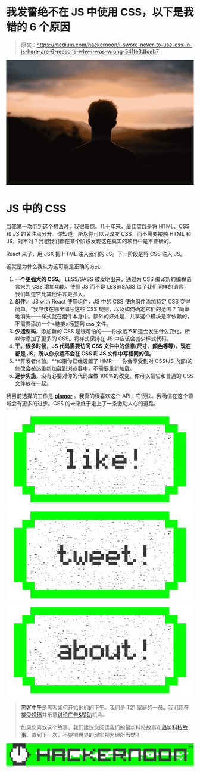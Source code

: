 # 我发誓绝不在 JS 中使用 CSS，以下是我错的 6 个原因

> 原文：<https://medium.com/hackernoon/i-swore-never-to-use-css-in-js-here-are-6-reasons-why-i-was-wrong-541fe3dfdeb7>

![](img/eeb4b8e4964755b0604636a8db4029e9.png)

# JS 中的 CSS

当我第一次听到这个想法时，我很震惊。几十年来，最佳实践是将 HTML、CSS 和 JS 的关注点分开。你知道，所以你可以只改变 CSS，而不需要接触 HTML 和 JS，对不对？我想我们都在某个阶段发现这在真实的项目中是不正确的。

React 来了，用 JSX 把 HTML 注入我们的 JS。下一阶段是将 CSS 注入 JS。

这就是为什么我认为这可能是正确的方式:

1.  **一个更强大的 CSS。** LESS/SASS 被发明出来，通过为 CSS 编译新的编程语言来为 CSS 增加功能。使用 JS 而不是 LESS/SASS 给了我们同样的语言，我们知道它比其他语言更强大。
2.  **组件。** JS with React 使用组件，JS 中的 CSS 使向组件添加特定 CSS 变得简单。“我应该在哪里编写这些 CSS 规则，以及如何确定它们的范围？”简单地消失——样式就在组件本身中。额外的好处是，共享这个模块是零依赖的，不需要添加一个<链接>标签到 css 文件。
3.  **少造型码**。添加新的 CSS 是很可怕的——你永远不知道会发生什么变化。所以你添加了更多的 CSS。将样式保持在 JS 中应该会减少样式代码。
4.  **干。很多时候，JS 代码需要访问 CSS 文件中的信息(尺寸、颜色等等)。现在都是 JS，所以你永远不会在 CSS 和 JS 文件中写相同的值。**
5.  **开发者体验。**如果你已经设置了 HMR——你会享受到对 CSS(JS 内部)的修改会被热重新加载到浏览器中，不需要重新加载。
6.  **逐步实施**。没有必要对你的代码库做 100%的改变。你可以把它和普通的 CSS 文件放在一起。

我目前选择的工作是 [**glamor**](https://github.com/threepointone/glamor) 。我真的很喜欢这个 API，它很快。我确信在这个领域会有更多的进步。CSS 的未来终于走上了一条激动人心的道路。

[![](img/50ef4044ecd4e250b5d50f368b775d38.png)](http://bit.ly/HackernoonFB)[![](img/979d9a46439d5aebbdcdca574e21dc81.png)](https://goo.gl/k7XYbx)[![](img/2930ba6bd2c12218fdbbf7e02c8746ff.png)](https://goo.gl/4ofytp)

> [黑客中午](http://bit.ly/Hackernoon)是黑客如何开始他们的下午。我们是 T21 家庭的一员。我们现在[接受投稿](http://bit.ly/hackernoonsubmission)并乐意[讨论广告&赞助](mailto:partners@amipublications.com)机会。
> 
> 如果您喜欢这个故事，我们建议您阅读我们的最新科技故事和[趋势科技故事](https://hackernoon.com/trending)。直到下一次，不要把世界的现实视为理所当然！

![](img/be0ca55ba73a573dce11effb2ee80d56.png)
